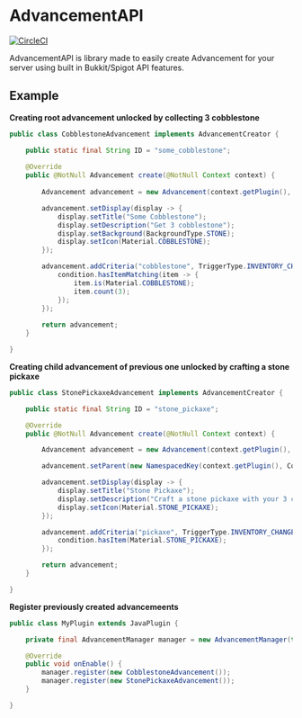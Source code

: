 # AdvancementAPI
[![CircleCI](https://circleci.com/gh/Roxeez/AdvancementAPI.svg?style=svg)](https://circleci.com/gh/Roxeez/AdvancementAPI) 

AdvancementAPI is library made to easily create Advancement for your server using built in Bukkit/Spigot API features.

## Example
**Creating root advancement unlocked by collecting 3 cobblestone**
```java
public class CobblestoneAdvancement implements AdvancementCreator {

    public static final String ID = "some_cobblestone";
    
    @Override
    public @NotNull Advancement create(@NotNull Context context) {
        
        Advancement advancement = new Advancement(context.getPlugin(), ID);

        advancement.setDisplay(display -> {
            display.setTitle("Some Cobblestone");
            display.setDescription("Get 3 cobblestone");
            display.setBackground(BackgroundType.STONE);
            display.setIcon(Material.COBBLESTONE);
        });

        advancement.addCriteria("cobblestone", TriggerType.INVENTORY_CHANGED, condition -> {
            condition.hasItemMatching(item -> {
                item.is(Material.COBBLESTONE);
                item.count(3);
            });
        });
        
        return advancement;
    }

}
```  

**Creating child advancement of previous one unlocked by crafting a stone pickaxe**
```java
public class StonePickaxeAdvancement implements AdvancementCreator {

    public static final String ID = "stone_pickaxe";

    @Override
    public @NotNull Advancement create(@NotNull Context context) {

        Advancement advancement = new Advancement(context.getPlugin(), ID);

        advancement.setParent(new NamespacedKey(context.getPlugin(), CobblestoneAdvancement.ID));

        advancement.setDisplay(display -> {
            display.setTitle("Stone Pickaxe");
            display.setDescription("Craft a stone pickaxe with your 3 cobblestone");
            display.setIcon(Material.STONE_PICKAXE);
        });

        advancement.addCriteria("pickaxe", TriggerType.INVENTORY_CHANGED, condition -> {
            condition.hasItem(Material.STONE_PICKAXE);
        });

        return advancement;
    }

}
```  

**Register previously created advancemeents**
```java
public class MyPlugin extends JavaPlugin {

    private final AdvancementManager manager = new AdvancementManager(this);

    @Override
    public void onEnable() {
        manager.register(new CobblestoneAdvancement());
        manager.register(new StonePickaxeAdvancement());
    }

}
```
